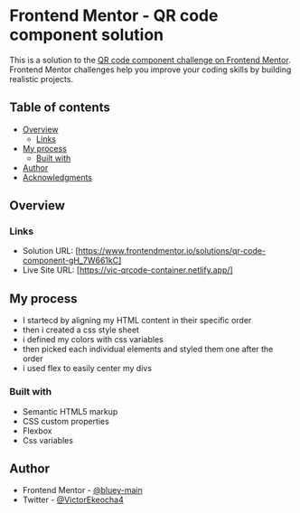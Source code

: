 # Frontend Mentor - QR code component solution

This is a solution to the [QR code component challenge on Frontend Mentor](https://www.frontendmentor.io/challenges/qr-code-component-iux_sIO_H). Frontend Mentor challenges help you improve your coding skills by building realistic projects. 

## Table of contents

- [Overview](#overview)
  - [Links](#links)
- [My process](#my-process)
  - [Built with](#built-with)
- [Author](#author)
- [Acknowledgments](#acknowledgments)


## Overview


### Links

- Solution URL: [https://www.frontendmentor.io/solutions/qr-code-component-gH_7W661kC]
- Live Site URL: [https://vic-qrcode-container.netlify.app/]

## My process
- I startecd by aligning my HTML content in their specific order
- then i created a css style sheet
- i defined my colors with css variables 
- then picked each individual elements and styled them one after the order
- i used flex to easily center my divs


### Built with

- Semantic HTML5 markup
- CSS custom properties
- Flexbox
- Css variables



## Author

- Frontend Mentor - [@bluey-main](https://www.frontendmentor.io/profile/bluey-main)
- Twitter - [@VictorEkeocha4](https://twitter.com/VictorEkeocha4)


